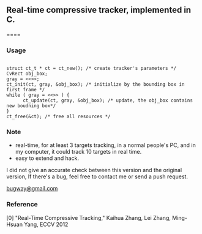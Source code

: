 ## Real-time compressive tracker, implemented in C.
====

### Usage
<p>
<code>
struct ct_t * ct = ct_new(); /* create tracker's parameters */
CvRect obj_box;
gray = <<<query_gray_frame>>>;
ct_init(ct, gray, &obj_box); /* initialize by the bounding box in first frame */
while ( gray = <<<query_gray_frame>>> ) {
      ct_update(ct, gray, &obj_box); /* update, the obj_box contains new boudning box*/
}
ct_free(&ct); /* free all resources */
</code>
</p>

### Note

* real-time, for at least 3 targets tracking, in a normal people's PC,
   and in my computer, it could track 10 targets in real time.
* easy to extend and hack.

I did not give an accurate check between this version and  the original version, If there's a bug, feel free to contact me or send a push request.

bugway@gmail.com

### Reference
[0] "Real-Time Compressive Tracking," Kaihua Zhang, Lei Zhang, Ming-Hsuan Yang, ECCV 2012